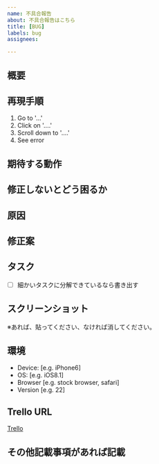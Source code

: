 ```yaml
---
name: 不具合報告
about: 不具合報告はこちら
title: [BUG]
labels: bug
assignees: 

---
```


<!-- あくまでテンプレートなので必ずしもすべての項目を埋めなくてよい -->

## 概要

## 再現手順
1. Go to '...'
2. Click on '....'
3. Scroll down to '....'
4. See error

## 期待する動作

## 修正しないとどう困るか

## 原因

## 修正案

## タスク
- [ ] 細かいタスクに分解できているなら書き出す

## スクリーンショット
 ※あれば、貼ってください、なければ消してください。

## 環境
- Device: [e.g. iPhone6]
- OS: [e.g. iOS8.1]
- Browser [e.g. stock browser, safari]
- Version [e.g. 22]

## Trello URL
[Trello](https://trello.com/)

## その他記載事項があれば記載
